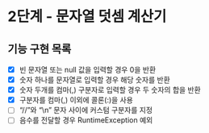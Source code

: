 # 2단계 - 문자열 덧셈 계산기
## 기능 구현 목록

- [X] 빈 문자열 또는 null 값을 입력할 경우 0을 반환
- [X] 숫자 하나를 문자열로 입력할 경우 해당 숫자를 반환
- [X] 숫자 두개를 컴마(,) 구분자로 입력할 경우 두 숫자의 합을 반환
- [X] 구분자를 컴마(,) 이외에 콜론(:)을 사용
- [ ] “//”와 “\n” 문자 사이에 커스텀 구분자를 지정
- [ ] 음수를 전달할 경우 RuntimeException 예외
